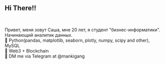 ## Hi There!!


<br />

Привет, меня зовут Саша, мне 20 лет, я студент "бизнес-информатики". Начинающий аналитик данных. 
<br>
🐍 Python(pandas, matplotlib, seaborn, plotly, numpy, scipy and other), MySQL
<br>
🦍 Web3 + Blockchain
<br>
🌚 DM me via Telegram at @mankigang
<br>

<br />



